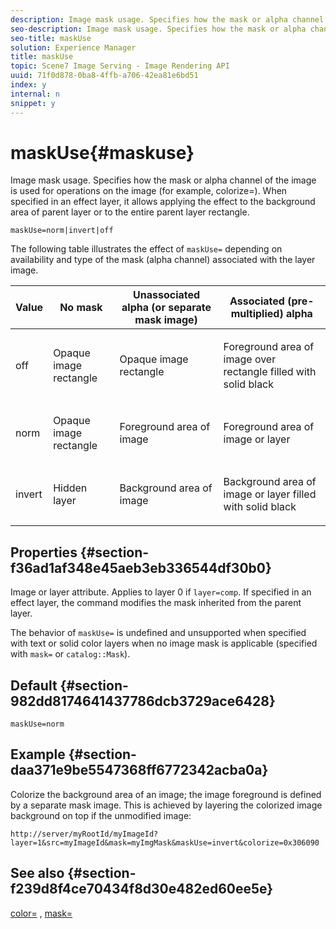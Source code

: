 ```yaml
---
description: Image mask usage. Specifies how the mask or alpha channel of the image is used for operations on the image (for example, colorize=). When specified in an effect layer, it allows applying the effect to the background area of parent layer or to the entire parent layer rectangle.
seo-description: Image mask usage. Specifies how the mask or alpha channel of the image is used for operations on the image (for example, colorize=). When specified in an effect layer, it allows applying the effect to the background area of parent layer or to the entire parent layer rectangle.
seo-title: maskUse
solution: Experience Manager
title: maskUse
topic: Scene7 Image Serving - Image Rendering API
uuid: 71f0d878-0ba8-4ffb-a706-42ea81e6bd51
index: y
internal: n
snippet: y
---
```


# maskUse{#maskuse}

Image mask usage. Specifies how the mask or alpha channel of the image is used for operations on the image (for example, colorize=). When specified in an effect layer, it allows applying the effect to the background area of parent layer or to the entire parent layer rectangle.

 `maskUse=norm|invert|off`

The following table illustrates the effect of `maskUse=` depending on availability and type of the mask (alpha channel) associated with the layer image.

<table id="table_B765F6A765F548948531AF26DA0B4360"> 
 <thead> 
  <tr> 
   <th class="entry"> <b> Value</b> </th> 
   <th class="entry"> <b> No mask</b> </th> 
   <th class="entry"> <b> Unassociated alpha (or separate mask image)</b> </th> 
   <th class="entry"> <b> Associated (pre-multiplied) alpha</b> </th> 
  </tr> 
 </thead>
 <tbody> 
  <tr> 
   <td> <p> <span class="codeph"> off </span> </p> </td> 
   <td> <p> Opaque image rectangle </p> </td> 
   <td> <p> Opaque image rectangle </p> </td> 
   <td> <p> Foreground area of image over rectangle filled with solid black </p> </td> 
  </tr> 
  <tr> 
   <td> <p> <span class="codeph"> norm </span> </p> </td> 
   <td> <p> Opaque image rectangle </p> </td> 
   <td> <p> Foreground area of image </p> </td> 
   <td> <p> Foreground area of image or layer </p> </td> 
  </tr> 
  <tr> 
   <td> <p> <span class="codeph"> invert </span> </p> </td> 
   <td> <p> Hidden layer </p> </td> 
   <td> <p> Background area of image </p> </td> 
   <td> <p> Background area of image or layer filled with solid black </p> </td> 
  </tr> 
 </tbody> 
</table>

## Properties {#section-f36ad1af348e45aeb3eb336544df30b0}

Image or layer attribute. Applies to layer 0 if `layer=comp`. If specified in an effect layer, the command modifies the mask inherited from the parent layer.

The behavior of `maskUse=` is undefined and unsupported when specified with text or solid color layers when no image mask is applicable (specified with `mask=` or `catalog::Mask`).

## Default {#section-982dd8174641437786dcb3729ace6428}

`maskUse=norm`

## Example {#section-daa371e9be5547368ff6772342acba0a}

Colorize the background area of an image; the image foreground is defined by a separate mask image. This is achieved by layering the colorized image background on top if the unmodified image:

`http://server/myRootId/myImageId?layer=1&src=myImageId&mask=myImgMask&maskUse=invert&colorize=0x306090`

## See also {#section-f239d8f4ce70434f8d30e482ed60ee5e}

[color=](r_is_http_color.md#reference_0FDB264A3AED4BD78451BB55311F6E93) , [mask=](../../../../../is_api/http_ref/image-serving-api-ref/c-http-protocol-reference/c-command-reference/r-mask.md#reference-922254e027404fb890b850e2723ee06e)  
